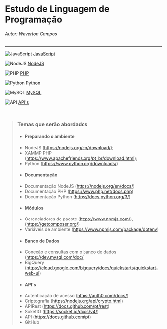 # Estudo de Linguagem de Programação
###### Autor: Weverton Campos


<!-- ![json](https://img.icons8.com/ios/50/000000/json.png)  -->

<!-- ![C](https://img.icons8.com/color/48/000000/c-programming.png)
![Arduino](https://img.icons8.com/fluency/50/000000/arduino.png)
-->

<hr>

![JavaScript](https://img.icons8.com/color/50/000000/javascript--v1.png)
[JavaScript](https://github.com/wevertoncamposdev/study_programming/tree/main/javascript)



![NodeJS](https://img.icons8.com/color/48/000000/nodejs.png)
[NodeJS](https://github.com/wevertoncamposdev/study_programming/tree/main/node)


![PHP](https://img.icons8.com/offices/50/000000/php-logo.png)
[PHP](https://github.com/wevertoncamposdev/study_programming/tree/main/php)



![Python](https://img.icons8.com/color/50/000000/python--v1.png)
[Python](https://github.com/wevertoncamposdev/study_programming/tree/main/python)




![MySQL](https://img.icons8.com/fluency/50/000000/mysql-logo.png)
[MySQL](https://github.com/wevertoncamposdev/study_programming/tree/main/mysql)




![API](https://img.icons8.com/cotton/48/000000/api.png)
[API's](https://github.com/wevertoncamposdev/study_programming/tree/main/api)

<br>

>###    Temas que serão abordados
>
>*  #### Preparando o ambiente
>*  NodeJS (https://nodejs.org/en/download/); 
>*  XAMMP PHP (https://www.apachefriends.org/pt_br/download.html); 
>*  Python (https://www.python.org/downloads/)
>*  #### Documentação
>*  Documentação NodeJS (https://nodejs.org/en/docs/)
>*  Documentação PHP (https://www.php.net/docs.php)
>*  Documentação Python (https://docs.python.org/3/)
>*  #### Módulos
>*  Gerenciadores de pacote (https://www.npmjs.com/), (https://getcomposer.org/)
>*  Variáveis de ambiente (https://www.npmjs.com/package/dotenv)
>*  #### Banco de Dados
>*  Conexão e consultas com o banco de dados (https://dev.mysql.com/doc/)
>*  BigQuery (https://cloud.google.com/bigquery/docs/quickstarts/quickstart-web-ui)
>*  #### API's
>*  Autenticação de acesso (https://auth0.com/docs/)
>*  Criptografia (https://nodejs.org/api/crypto.html)
>*  APIRest (https://docs.github.com/pt/rest)
>*  SoketIO (https://socket.io/docs/v4/)
>*  API (https://docs.github.com/pt)
>*  GitHub

